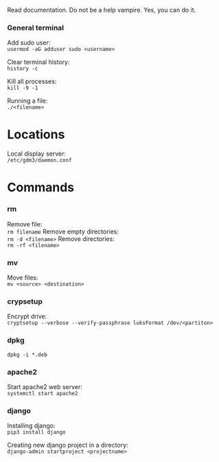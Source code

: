 Read documentation. Do not be a help vampire. Yes, you can do it.

### General terminal ###
Add sudo user:\
`usermod -aG adduser sudo <username>`

Clear terminal history:\
`history -c`

Kill all processes:\
`kill -9 -1`

Running a file:\
`./<filename>`

# Locations
Local display server:\
`/etc/gdm3/daemon.conf`

# Commands
### rm ###
Remove file:\
`rm filename`
Remove empty directories:\
`rm -d <filename>`
Remove directories:\
`rm -rf <filename>`

### mv ###
Move files:\
`mv <source> <destination>`

### crypsetup ###
Encrypt drive:\
`cryptsetup --verbose --verify-passphrase luksFormat /dev/<partiton>`

### dpkg ###
`dpkg -i *.deb`

### apache2 ###
Start apache2 web server:\
`systemctl start apache2`

### django ###
Installing django:\
`pip3 install django`

Creating new django project in a directory:\
`django-admin startproject <projectname>`
